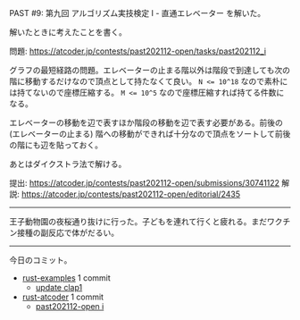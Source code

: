 PAST #9: 第九回 アルゴリズム実技検定 I - 直通エレベーター を解いた。

解いたときに考えたことを書く。

問題: <https://atcoder.jp/contests/past202112-open/tasks/past202112_i>

グラフの最短経路の問題。エレベーターの止まる階以外は階段で到達しても次の階に移動するだけなので頂点として持たなくて良い。 `N <= 10^18` なので素朴には持てないので座標圧縮する。 `M <= 10^5` なので座標圧縮すれば持てる件数になる。

エレベーターの移動を辺で表すほか階段の移動を辺で表す必要がある。前後の (エレベーターの止まる) 階への移動ができれば十分なので頂点をソートして前後の階にも辺を貼っておく。

あとはダイクストラ法で解ける。

提出: <https://atcoder.jp/contests/past202112-open/submissions/30741122>
解説: <https://atcoder.jp/contests/past202112-open/editorial/2435>

---

王子動物園の夜桜通り抜けに行った。子どもを連れて行くと疲れる。まだワクチン接種の副反応で体がだるい。

---

今日のコミット。

- [rust-examples](https://github.com/bouzuya/rust-examples) 1 commit
  - [update clap1](https://github.com/bouzuya/rust-examples/commit/19195f13a3bdf08431967b013344b2f0e600ed7c)
- [rust-atcoder](https://github.com/bouzuya/rust-atcoder) 1 commit
  - [past202112-open i](https://github.com/bouzuya/rust-atcoder/commit/db857dea12865348dc2cf63837e609d78851f319)
